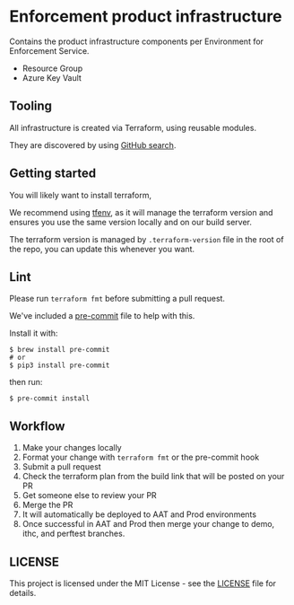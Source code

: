 # Enforcement product infrastructure

Contains the product infrastructure components per Environment for Enforcement Service.

- Resource Group
- Azure Key Vault

## Tooling

All infrastructure is created via Terraform, using reusable modules.

They are discovered by using [GitHub search](https://github.com/hmcts/?q=cnp-module&type=&language=).

## Getting started

You will likely want to install terraform,

We recommend using [tfenv](https://github.com/tfutils/tfenv), as it will manage the terraform version and ensures you use the same version locally and on our build server.

The terraform version is managed by `.terraform-version` file in the root of the repo, you can update this whenever you want.

## Lint

Please run `terraform fmt` before submitting a pull request.

We've included a [pre-commit](https://pre-commit.com/) file to help with this.

Install it with:
```shell
$ brew install pre-commit
# or
$ pip3 install pre-commit
```

then run:
```command
$ pre-commit install
```

## Workflow

1. Make your changes locally
2. Format your change with `terraform fmt` or the pre-commit hook
3. Submit a pull request
4. Check the terraform plan from the build link that will be posted on your PR
5. Get someone else to review your PR
6. Merge the PR
7. It will automatically be deployed to AAT and Prod environments
8. Once successful in AAT and Prod then merge your change to demo, ithc, and perftest branches.

## LICENSE

This project is licensed under the MIT License - see the [LICENSE](LICENSE) file for details.
